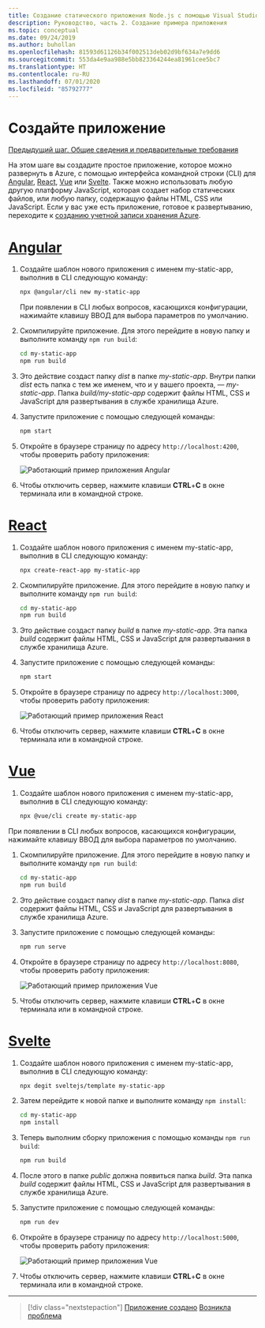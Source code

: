 ```yaml
---
title: Создание статического приложения Node.js с помощью Visual Studio Code
description: Руководство, часть 2. Создание примера приложения
ms.topic: conceptual
ms.date: 09/24/2019
ms.author: buhollan
ms.openlocfilehash: 81593d61126b34f002513deb02d9bf634a7e9dd6
ms.sourcegitcommit: 553da4e9aa988e5bb823364244ea81961cee5bc7
ms.translationtype: HT
ms.contentlocale: ru-RU
ms.lasthandoff: 07/01/2020
ms.locfileid: "85792777"
---
```

# <a name="create-the-app"></a>Создайте приложение

[Предыдущий шаг. Общие сведения и предварительные требования](tutorial-vscode-static-website-node-01.md)

На этом шаге вы создадите простое приложение, которое можно развернуть в Azure, с помощью интерфейса командной строки (CLI) для [Angular](https://cli.angular.io/), [React](https://github.com/facebook/create-react-app), [Vue](https://cli.vuejs.org/) или [Svelte](https://github.com/sveltejs/template). Также можно использовать любую другую платформу JavaScript, которая создает набор статических файлов, или любую папку, содержащую файлы HTML, CSS или JavaScript. Если у вас уже есть приложение, готовое к развертыванию, переходите к [созданию учетной записи хранения Azure](tutorial-vscode-static-website-node-03.md).

# <a name="angular"></a>[Angular](#tab/angular)

1. Создайте шаблон нового приложения с именем my-static-app, выполнив в CLI следующую команду:

    ```bash
    npx @angular/cli new my-static-app
    ```

    При появлении в CLI любых вопросов, касающихся конфигурации, нажимайте клавишу ВВОД для выбора параметров по умолчанию.

1. Скомпилируйте приложение. Для этого перейдите в новую папку и выполните команду `npm run build`:

    ```bash
    cd my-static-app
    npm run build
    ```

1. Это действие создаст папку _dist_ в папке _my-static-app_. Внутри папки _dist_ есть папка с тем же именем, что и у вашего проекта, — _my-static-app_. Папка _build/my-static-app_ содержит файлы HTML, CSS и JavaScript для развертывания в службе хранилища Azure.

1. Запустите приложение с помощью следующей команды:

    ```bash
    npm start
    ```

1. Откройте в браузере страницу по адресу `http://localhost:4200`, чтобы проверить работу приложения:

    ![Работающий пример приложения Angular](media/static-website/local-app-angular.png)

1. Чтобы отключить сервер, нажмите клавиши **CTRL**+**C** в окне терминала или в командной строке.

# <a name="react"></a>[React](#tab/react)

1. Создайте шаблон нового приложения с именем my-static-app, выполнив в CLI следующую команду:

    ```bash
    npx create-react-app my-static-app
    ```

1. Скомпилируйте приложение. Для этого перейдите в новую папку и выполните команду `npm run build`:

    ```bash
    cd my-static-app
    npm run build
    ```

1. Это действие создаст папку _build_ в папке _my-static-app_. Эта папка _build_ содержит файлы HTML, CSS и JavaScript для развертывания в службе хранилища Azure.

1. Запустите приложение с помощью следующей команды:

    ```bash
    npm start
    ```

1. Откройте в браузере страницу по адресу `http://localhost:3000`, чтобы проверить работу приложения:

    ![Работающий пример приложения React](media/static-website/local-app-react.png)

1. Чтобы отключить сервер, нажмите клавиши **CTRL**+**C** в окне терминала или в командной строке.

# <a name="vue"></a>[Vue](#tab/vue)

1. Создайте шаблон нового приложения с именем my-static-app, выполнив в CLI следующую команду:

    ```bash
    npx @vue/cli create my-static-app
    ```

При появлении в CLI любых вопросов, касающихся конфигурации, нажимайте клавишу ВВОД для выбора параметров по умолчанию.

1. Скомпилируйте приложение. Для этого перейдите в новую папку и выполните команду `npm run build`:

    ```bash
    cd my-static-app
    npm run build
    ```

1. Это действие создаст папку _dist_ в папке _my-static-app_. Папка _dist_ содержит файлы HTML, CSS и JavaScript для развертывания в службе хранилища Azure.

1. Запустите приложение с помощью следующей команды:

     ```bash
     npm run serve
     ```

1. Откройте в браузере страницу по адресу `http://localhost:8080`, чтобы проверить работу приложения:

    ![Работающий пример приложения Vue](media/static-website/local-app-vue.png)

1. Чтобы отключить сервер, нажмите клавиши **CTRL**+**C** в окне терминала или в командной строке.

# <a name="svelte"></a>[Svelte](#tab/svelte)

1. Создайте шаблон нового приложения с именем my-static-app, выполнив в CLI следующую команду:

    ```bash
    npx degit sveltejs/template my-static-app
    ```

1. Затем перейдите к новой папке и выполните команду `npm install`:

    ```bash
    cd my-static-app
    npm install
    ```

1. Теперь выполним сборку приложения с помощью команды `npm run build`:

    ```bash
    npm run build
    ```

1. После этого в папке _public_ должна появиться папка _build_. Эта папка _build_ содержит файлы HTML, CSS и JavaScript для развертывания в службе хранилища Azure.

1. Запустите приложение с помощью следующей команды:

     ```bash
     npm run dev
     ```

1. Откройте в браузере страницу по адресу `http://localhost:5000`, чтобы проверить работу приложения:

    ![Работающий пример приложения Vue](media/static-website/local-app-svelte.png)

1. Чтобы отключить сервер, нажмите клавиши **CTRL**+**C** в окне терминала или в командной строке.

---

> [!div class="nextstepaction"]
> [Приложение создано](tutorial-vscode-static-website-node-03.md) [Возникла проблема](https://www.research.net/r/PWZWZ52?tutorial=node-deployment-staticwebsite&step=create-app)

